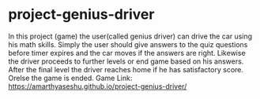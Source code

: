 # project-genius-driver
In this project (game) the user(called genius driver) can drive the car using his math skills.
Simply the user should give answers to the quiz questions before timer expires and the car moves if the answers are right.
Likewise the driver proceeds to further levels or end game based on his answers. After the final level the driver reaches home if he has satisfactory score. Orelse the game is ended. 
Game Link: https://amarthyaseshu.github.io/project-genius-driver/

